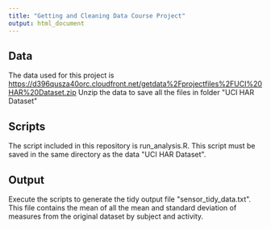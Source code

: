 ```yaml
---
title: "Getting and Cleaning Data Course Project"
output: html_document
---
```



## Data 
The data used for this project is <https://d396qusza40orc.cloudfront.net/getdata%2Fprojectfiles%2FUCI%20HAR%20Dataset.zip>
Unzip the data to save all the files in folder "UCI HAR Dataset"

## Scripts
The script included in this repository is run_analysis.R.
This script must be saved in the same directory as the data "UCI HAR Dataset".

## Output
Execute the scripts to generate the tidy output file "sensor_tidy_data.txt".
This file contains the mean of all the mean and standard deviation of measures from the original dataset by subject and activity.

